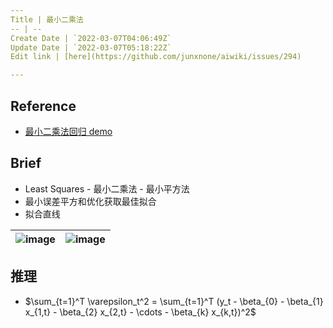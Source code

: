 ```yaml
---
Title | 最小二乘法
-- | --
Create Date | `2022-03-07T04:06:49Z`
Update Date | `2022-03-07T05:18:22Z`
Edit link | [here](https://github.com/junxnone/aiwiki/issues/294)

---
```

## Reference
- [最小二乘法回归 demo](https://phet.colorado.edu/sims/html/least-squares-regression/latest/least-squares-regression_en.html)

## Brief
- Least Squares - 最小二乘法 - 最小平方法
- 最小误差平方和优化获取最佳拟合
- 拟合直线


![image](https://user-images.githubusercontent.com/2216970/156966154-4eabd265-57ec-4b1b-9c2a-1e4f06653a2e.png) | ![image](https://user-images.githubusercontent.com/2216970/156966278-ac6d0421-9694-4265-a602-aebbbe7b963a.png)
-- | --

## 推理
- $\sum_{t=1}^T \varepsilon_t^2 = \sum_{t=1}^T (y_t - \beta_{0} - \beta_{1} x_{1,t} - \beta_{2} x_{2,t} - \cdots - \beta_{k} x_{k,t})^2$
